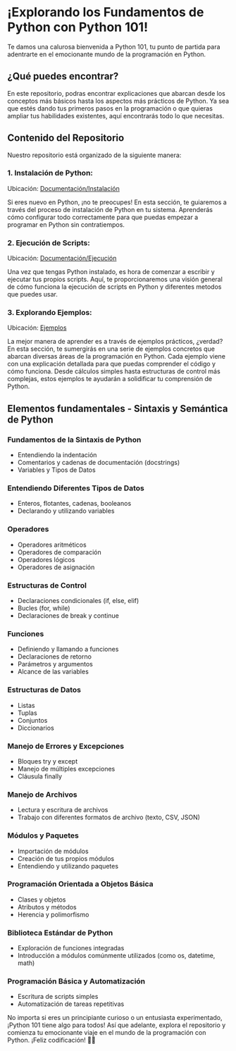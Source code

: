 # ¡Explorando los Fundamentos de Python con Python 101!

Te damos una calurosa bienvenida a Python 101, tu punto de partida para adentrarte en el emocionante mundo de la programación en Python.

## ¿Qué puedes encontrar?

En este repositorio, podras encontrar explicaciones que abarcan desde los conceptos más básicos hasta los aspectos más prácticos de Python. Ya sea que estés dando tus primeros pasos en la programación o que quieras ampliar tus habilidades existentes, aquí encontrarás todo lo que necesitas.

## Contenido del Repositorio

Nuestro repositorio está organizado de la siguiente manera:

### 1. Instalación de Python: 
Ubicación: [Documentación/Instalación](Documentación/Instalación)

Si eres nuevo en Python, ¡no te preocupes! En esta sección, te guiaremos a través del proceso de instalación de Python en tu sistema. Aprenderás cómo configurar todo correctamente para que puedas empezar a programar en Python sin contratiempos.

### 2. Ejecución de Scripts: 
Ubicación: [Documentación/Ejecución](Documentación/Ejecución)

Una vez que tengas Python instalado, es hora de comenzar a escribir y ejecutar tus propios scripts. Aquí, te proporcionaremos una visión general de cómo funciona la ejecución de scripts en Python y diferentes metodos que puedes usar. 

### 3. Explorando Ejemplos: 
Ubicación: [Ejemplos](Ejemplos)

La mejor manera de aprender es a través de ejemplos prácticos, ¿verdad? En esta sección, te sumergirás en una serie de ejemplos concretos que abarcan diversas áreas de la programación en Python. Cada ejemplo viene con una explicación detallada para que puedas comprender el código y cómo funciona. Desde cálculos simples hasta estructuras de control más complejas, estos ejemplos te ayudarán a solidificar tu comprensión de Python.

## Elementos fundamentales - Sintaxis y Semántica de Python

### Fundamentos de la Sintaxis de Python
- Entendiendo la indentación
- Comentarios y cadenas de documentación (docstrings)
- Variables y Tipos de Datos

### Entendiendo Diferentes Tipos de Datos
- Enteros, flotantes, cadenas, booleanos
- Declarando y utilizando variables

### Operadores
- Operadores aritméticos
- Operadores de comparación
- Operadores lógicos
- Operadores de asignación

### Estructuras de Control
- Declaraciones condicionales (if, else, elif)
- Bucles (for, while)
- Declaraciones de break y continue

### Funciones
- Definiendo y llamando a funciones
- Declaraciones de retorno
- Parámetros y argumentos
- Alcance de las variables

### Estructuras de Datos
- Listas
- Tuplas
- Conjuntos
- Diccionarios

### Manejo de Errores y Excepciones
- Bloques try y except
- Manejo de múltiples excepciones
- Cláusula finally

### Manejo de Archivos
- Lectura y escritura de archivos
- Trabajo con diferentes formatos de archivo (texto, CSV, JSON)

### Módulos y Paquetes
- Importación de módulos
- Creación de tus propios módulos
- Entendiendo y utilizando paquetes

### Programación Orientada a Objetos Básica
- Clases y objetos
- Atributos y métodos
- Herencia y polimorfismo

### Biblioteca Estándar de Python
- Exploración de funciones integradas
- Introducción a módulos comúnmente utilizados (como os, datetime, math)

### Programación Básica y Automatización
- Escritura de scripts simples
- Automatización de tareas repetitivas


No importa si eres un principiante curioso o un entusiasta experimentado, ¡Python 101 tiene algo para todos! Así que adelante, explora el repositorio y comienza tu emocionante viaje en el mundo de la programación con Python. ¡Feliz codificación! 🚀🐍
